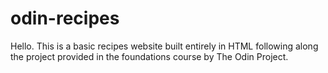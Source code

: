 # odin-recipes

Hello. This is a basic recipes website built entirely in HTML following along the project provided in the foundations course by The Odin Project.